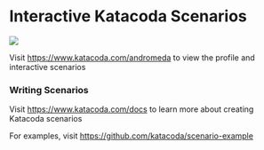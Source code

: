 # Interactive Katacoda Scenarios

[![](http://shields.katacoda.com/katacoda/andromeda/count.svg)](https://www.katacoda.com/andromeda "Get your profile on Katacoda.com")

Visit https://www.katacoda.com/andromeda to view the profile and interactive scenarios

### Writing Scenarios
Visit https://www.katacoda.com/docs to learn more about creating Katacoda scenarios

For examples, visit https://github.com/katacoda/scenario-example
